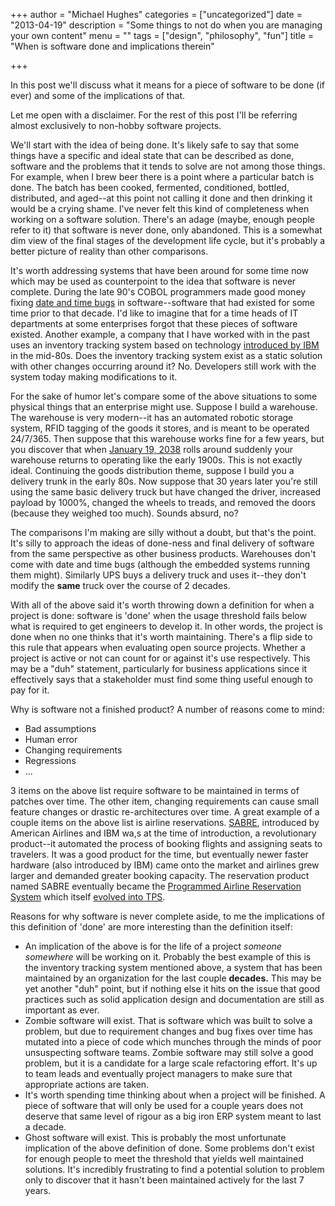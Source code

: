 +++
author = "Michael Hughes"
categories = ["uncategorized"]
date = "2013-04-19"
description = "Some things to not do when you are managing your own content"
menu = ""
tags = ["design", "philosophy", "fun"]
title = "When is software done and implications therein"

+++

In this post we'll discuss what it means for a piece of software to be done (if ever) and some of the implications of that.

<!--more-->

Let me open with a disclaimer. For the rest of this post I'll be
referring almost exclusively to non-hobby software projects.

We'll start with the idea of being done. It's likely safe to say that
some things have a specific and ideal state that can be described as
done, software and the problems that it tends to solve are not among
those things. For example, when I brew beer there is a point where a
particular batch is done. The batch has been cooked, fermented,
conditioned, bottled, distributed, and aged--at this point not calling
it done and then drinking it would be a crying shame. I've never felt
this kind of completeness when working on a software solution. There's
an adage (maybe, enough people refer to it) that software is never done,
only abandoned. This is a somewhat dim view of the final stages of the
development life cycle, but it's probably a better picture of reality
than other comparisons.

It's worth addressing systems that have been around for some time now
which may be used as counterpoint to the idea that software is never
complete. During the late 90's COBOL programmers made good money fixing
[date and time
bugs](http://en.wikipedia.org/wiki/Year_2000_problem#Background) in
software--software that had existed for some time prior to that decade.
I'd like to imagine that for a time heads of IT departments at some
enterprises forgot that these pieces of software existed. Another
example, a company that I have worked with in the past uses an
inventory tracking system based on technology [introduced by
IBM](http://en.wikipedia.org/wiki/IBM_System_i) in the mid-80s. Does the
inventory tracking system exist as a static solution with other changes
occurring around it? No. Developers still work with the system today
making modifications to it.

For the sake of humor let's compare some of the above situations to some
physical things that an enterprise might use. Suppose I build a warehouse.
The warehouse is very modern--it has an automated robotic storage
system, RFID tagging of the goods it stores, and is meant to be operated
24/7/365. Then suppose that this warehouse works fine for a few years,
but you discover that when [January 19,
2038](http://en.wikipedia.org/wiki/Year_2038_problem) rolls around
suddenly your warehouse returns to operating like the early 1900s. This
is not exactly ideal. Continuing the goods distribution theme, suppose I
build you a delivery trunk in the early 80s. Now suppose that 30 years
later you're still using the same basic delivery truck but have changed
the driver, increased payload by 1000%, changed the wheels to treads,
and removed the doors (because they weighed too much). Sounds absurd,
no?

The comparisons I'm making are silly without a doubt, but that's the
point. It's silly to approach the ideas of done-ness and final delivery
of software from the same perspective as other business products.
Warehouses don't come with date and time bugs (although the embedded
systems running them might). Similarly UPS buys a delivery truck and
uses it--they don't modify the **same** truck over the course of 2
decades.

With all of the above said it's worth throwing down a definition for
when a project is done: software is 'done' when the usage threshold
fails below what is required to get engineers to develop it. In other
words, the project is done when no one thinks that it's worth
maintaining. There's a flip side to this rule that appears when
evaluating open source projects. Whether a project is active or not can
count for or against it's use respectively. This may be a "duh"
statement, particularly for business applications since it effectively
says that a stakeholder must find some thing useful enough to pay for it.

Why is software not a finished product? A number of reasons come to
mind:

-   Bad assumptions
-   Human error
-   Changing requirements
-   Regressions
-   ...

3 items on the above list require software to be maintained in terms of
patches over time. The other item, changing requirements can cause small
feature changes or drastic re-architectures over time. A great example
of a couple items on the above list is airline reservations.
[SABRE](http://en.wikipedia.org/wiki/Sabre_(computer_system)),
introduced by American Airlines and IBM wa,s at the time of introduction, a revolutionary
product--it automated the process of booking flights and assigning seats
to travelers. It was a good product for the time, but eventually newer
faster hardware (also introduced by IBM) came onto the market and
airlines grew larger and demanded greater booking capacity. The
reservation product named SABRE eventually became the [Programmed
Airline Reservation
System](http://en.wikipedia.org/wiki/Programmed_Airline_Reservation_System)
which itself [evolved into
TPS](http://enterprisesystemsmedia.com/article/tpf-modernizing-the-other-operating-system).

Reasons for why software is never complete aside, to me the
implications of this definition of 'done' are more interesting than the
definition itself:

-   An implication of the above is for the life of a project *someone
    somewhere* will be working on it. Probably the best example of
    this is the inventory tracking system mentioned above, a system that
    has been maintained by an organization for the last couple
    **decades.** This may be yet another "duh" point, but if nothing
    else it hits on the issue that good practices such as solid
    application design and documentation are still as important as ever.
-   Zombie software will exist. That is software which was built to
    solve a problem, but due to requirement changes and bug fixes over time
    has mutated into a piece of code which munches through the minds of
    poor unsuspecting software teams. Zombie software may still solve a
    good problem, but it is a candidate for a large scale
    refactoring effort. It's up to team leads and eventually project
    managers to make sure that appropriate actions are taken.
-   It's worth spending time thinking about when a project will
    be finished. A piece of software that will only be used for a couple
    years does not deserve that same level of rigour as a big iron ERP
    system meant to last a decade.
-   Ghost software will exist. This is probably the most unfortunate
    implication of the above definition of done. Some problems don't
    exist for enough people to meet the threshold that yields well
    maintained solutions. It's incredibly frustrating to find a
    potential solution to problem only to discover that it hasn't been
    maintained actively for the last 7 years.

